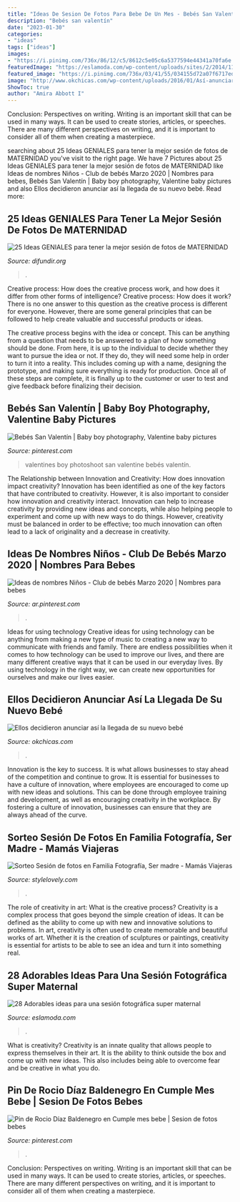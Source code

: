 ```yaml
---
title: "Ideas De Sesion De Fotos Para Bebe De Un Mes - Bebés San Valentín"
description: "Bebés san valentín"
date: "2023-01-30"
categories:
- "ideas"
tags: ["ideas"]
images:
- "https://i.pinimg.com/736x/86/12/c5/8612c5e05c6a5377594e44341a70fa6e.jpg"
featuredImage: "https://eslamoda.com/wp-content/uploads/sites/2/2014/11/maternity3.jpg"
featured_image: "https://i.pinimg.com/736x/03/41/55/034155d72a07f6717edcf71158fd22c4.jpg"
image: "http://www.okchicas.com/wp-content/uploads/2016/01/Así-anunciaron-la-llegada-y-nacimiento-de-su-bebé-6.jpg"
ShowToc: true
author: "Amira Abbott I"
---
```



Conclusion: Perspectives on writing.
Writing is an important skill that can be used in many ways. It can be used to create stories, articles, or speeches. There are many different perspectives on writing, and it is important to consider all of them when creating a masterpiece.

	

		
searching about 25 Ideas GENIALES para tener la mejor sesión de fotos de MATERNIDAD you've visit to the right page. We have 7 Pictures about 25 Ideas GENIALES para tener la mejor sesión de fotos de MATERNIDAD like Ideas de nombres Niños - Club de bebés Marzo 2020 | Nombres para bebes, Bebés San Valentín | Baby boy photography, Valentine baby pictures and also Ellos decidieron anunciar así la llegada de su nuevo bebé. Read more:
		
    
## 25 Ideas GENIALES Para Tener La Mejor Sesión De Fotos De MATERNIDAD

<img loading=lazy src="https://difundir.org/wp-content/uploads/2015/11/fotografías-de-embarazadas-3.jpg" onerror="this.onerror=null;this.src='https://tse2.mm.bing.net/th?id=OIP.c2ShfFP08nR32_ZR7VCLhQHaLH&amp;pid=15.1';" alt="25 Ideas GENIALES para tener la mejor sesión de fotos de MATERNIDAD">

_Source: difundir.org_

>. 

	

Creative process: How does the creative process work, and how does it differ from other forms of intelligence?
Creative process: How does it work?
There is no one answer to this question as the creative process is different for everyone. However, there are some general principles that can be followed to help create valuable and successful products or ideas. 

The creative process begins with the idea or concept. This can be anything from a question that needs to be answered to a plan of how something should be done. From here, it is up to the individual to decide whether they want to pursue the idea or not. If they do, they will need some help in order to turn it into a reality. This includes coming up with a name, designing the prototype, and making sure everything is ready for production. Once all of these steps are complete, it is finally up to the customer or user to test and give feedback before finalizing their decision.

    
## Bebés San Valentín | Baby Boy Photography, Valentine Baby Pictures

<img loading=lazy src="https://i.pinimg.com/736x/03/41/55/034155d72a07f6717edcf71158fd22c4.jpg" onerror="this.onerror=null;this.src='https://tse3.mm.bing.net/th?id=OIP.paWHMfIw0f4o4oPUgPhmKAHaJQ&amp;pid=15.1';" alt="Bebés San Valentín | Baby boy photography, Valentine baby pictures">

_Source: pinterest.com_

>valentines boy photoshoot san valentine bebés valentín. 

	

The Relationship between Innovation and Creativity: How does innovation impact creativity?
Innovation has been identified as one of the key factors that have contributed to creativity. However, it is also important to consider how innovation and creativity interact. Innovation can help to increase creativity by providing new ideas and concepts, while also helping people to experiment and come up with new ways to do things. However, creativity must be balanced in order to be effective; too much innovation can often lead to a lack of originality and a decrease in creativity.

    
## Ideas De Nombres Niños - Club De Bebés Marzo 2020 | Nombres Para Bebes

<img loading=lazy src="https://i.pinimg.com/736x/86/12/c5/8612c5e05c6a5377594e44341a70fa6e.jpg" onerror="this.onerror=null;this.src='https://tse3.mm.bing.net/th?id=OIP.Wt71WGXlfQJ9dlH0XCjqywAAAA&amp;pid=15.1';" alt="Ideas de nombres Niños - Club de bebés Marzo 2020 | Nombres para bebes">

_Source: ar.pinterest.com_

>. 

	

Ideas for using technology
Creative ideas for using technology can be anything from making a new type of music to creating a new way to communicate with friends and family. There are endless possibilities when it comes to how technology can be used to improve our lives, and there are many different creative ways that it can be used in our everyday lives. By using technology in the right way, we can create new opportunities for ourselves and make our lives easier.

    
## Ellos Decidieron Anunciar Así La Llegada De Su Nuevo Bebé

<img loading=lazy src="http://www.okchicas.com/wp-content/uploads/2016/01/Así-anunciaron-la-llegada-y-nacimiento-de-su-bebé-6.jpg" onerror="this.onerror=null;this.src='https://tse2.mm.bing.net/th?id=OIP.WGi2jj7eOsrDpmGJ_6YWJgHaJ3&amp;pid=15.1';" alt="Ellos decidieron anunciar así la llegada de su nuevo bebé">

_Source: okchicas.com_

>. 

	

Innovation is the key to success. It is what allows businesses to stay ahead of the competition and continue to grow. It is essential for businesses to have a culture of innovation, where employees are encouraged to come up with new ideas and solutions. This can be done through employee training and development, as well as encouraging creativity in the workplace. By fostering a culture of innovation, businesses can ensure that they are always ahead of the curve.

    
## Sorteo Sesión De Fotos En Familia Fotografía, Ser Madre - Mamás Viajeras

<img loading=lazy src="http://stylelovely.com/wp-content/uploads/mamasviajeras/2014/10/sesion3.jpg" onerror="this.onerror=null;this.src='https://tse4.mm.bing.net/th?id=OIP.m2Dx3xYvQ3_DSk-tlKMYJwHaFW&amp;pid=15.1';" alt="Sorteo Sesión de fotos en Familia Fotografía, Ser madre - Mamás Viajeras">

_Source: stylelovely.com_

>. 

	

The role of creativity in art: What is the creative process?
Creativity is a complex process that goes beyond the simple creation of ideas. It can be defined as the ability to come up with new and innovative solutions to problems. In art, creativity is often used to create memorable and beautiful works of art. Whether it is the creation of sculptures or paintings, creativity is essential for artists to be able to see an idea and turn it into something real.

    
## 28 Adorables Ideas Para Una Sesión Fotográfica Super Maternal

<img loading=lazy src="https://eslamoda.com/wp-content/uploads/sites/2/2014/11/maternity3.jpg" onerror="this.onerror=null;this.src='https://tse3.mm.bing.net/th?id=OIP.nuWQys3-3bGxT5YsyhpkEQAAAA&amp;pid=15.1';" alt="28 Adorables ideas para una sesión fotográfica super maternal">

_Source: eslamoda.com_

>. 

	

What is creativity?
Creativity is an innate quality that allows people to express themselves in their art. It is the ability to think outside the box and come up with new ideas. This also includes being able to overcome fear and be creative in what you do.

    
## Pin De Rocio Díaz Baldenegro En Cumple Mes Bebe | Sesion De Fotos Bebes

<img loading=lazy src="https://i.pinimg.com/736x/84/7d/cf/847dcfb23e803faa63c0d40028caecb2.jpg" onerror="this.onerror=null;this.src='https://tse2.mm.bing.net/th?id=OIP.LYaQMDzDQAc5SsQgqq0idwHaKG&amp;pid=15.1';" alt="Pin de Rocio Díaz Baldenegro en Cumple mes bebe | Sesion de fotos bebes">

_Source: pinterest.com_

>. 

	

Conclusion: Perspectives on writing.
Writing is an important skill that can be used in many ways. It can be used to create stories, articles, or speeches. There are many different perspectives on writing, and it is important to consider all of them when creating a masterpiece.

